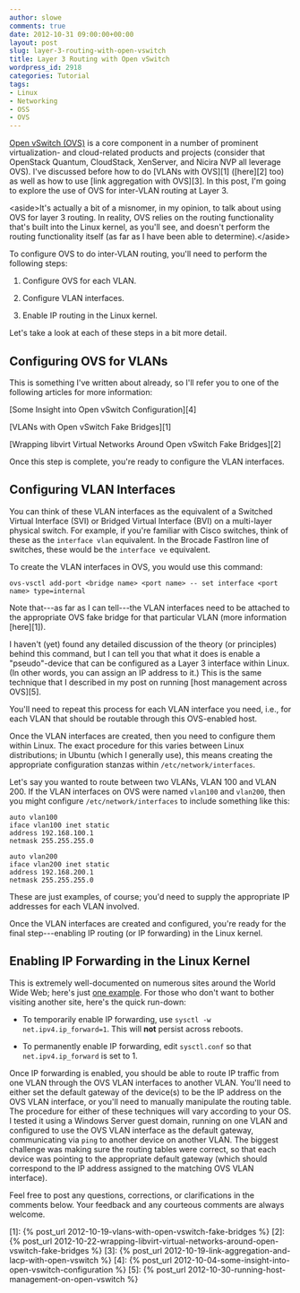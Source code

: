 ```yaml
---
author: slowe
comments: true
date: 2012-10-31 09:00:00+00:00
layout: post
slug: layer-3-routing-with-open-vswitch
title: Layer 3 Routing with Open vSwitch
wordpress_id: 2918
categories: Tutorial
tags:
- Linux
- Networking
- OSS
- OVS
---
```


[Open vSwitch (OVS)](http://openvswitch.org) is a core component in a number of prominent virtualization- and cloud-related products and projects (consider that OpenStack Quantum, CloudStack, XenServer, and Nicira NVP all leverage OVS). I've discussed before how to do [VLANs with OVS][1] ([here][2] too) as well as how to use [link aggregation with OVS][3]. In this post, I'm going to explore the use of OVS for inter-VLAN routing at Layer 3.

&lt;aside&gt;It's actually a bit of a misnomer, in my opinion, to talk about using OVS for layer 3 routing. In reality, OVS relies on the routing functionality that's built into the Linux kernel, as you'll see, and doesn't perform the routing functionality itself (as far as I have been able to determine).&lt;/aside&gt;

To configure OVS to do inter-VLAN routing, you'll need to perform the following steps:

1. Configure OVS for each VLAN.

2. Configure VLAN interfaces.

3. Enable IP routing in the Linux kernel.

Let's take a look at each of these steps in a bit more detail.

## Configuring OVS for VLANs

This is something I've written about already, so I'll refer you to one of the following articles for more information:

[Some Insight into Open vSwitch Configuration][4]  

[VLANs with Open vSwitch Fake Bridges][1]  

[Wrapping libvirt Virtual Networks Around Open vSwitch Fake Bridges][2]

Once this step is complete, you're ready to configure the VLAN interfaces.

## Configuring VLAN Interfaces

You can think of these VLAN interfaces as the equivalent of a Switched Virtual Interface (SVI) or Bridged Virtual Interface (BVI) on a multi-layer physical switch. For example, if you're familiar with Cisco switches, think of these as the `interface vlan` equivalent. In the Brocade FastIron line of switches, these would be the `interface ve` equivalent.

To create the VLAN interfaces in OVS, you would use this command:

    ovs-vsctl add-port <bridge name> <port name> -- set interface <port name> type=internal

Note that---as far as I can tell---the VLAN interfaces need to be attached to the appropriate OVS fake bridge for that particular VLAN (more information [here][1]).

I haven't (yet) found any detailed discussion of the theory (or principles) behind this command, but I can tell you that what it does is enable a "pseudo"-device that can be configured as a Layer 3 interface within Linux. (In other words, you can assign an IP address to it.) This is the same technique that I described in my post on running [host management across OVS][5].

You'll need to repeat this process for each VLAN interface you need, i.e., for each VLAN that should be routable through this OVS-enabled host.

Once the VLAN interfaces are created, then you need to configure them within Linux. The exact procedure for this varies between Linux distributions; in Ubuntu (which I generally use), this means creating the appropriate configuration stanzas within `/etc/network/interfaces`.

Let's say you wanted to route between two VLANs, VLAN 100 and VLAN 200. If the VLAN interfaces on OVS were named `vlan100` and `vlan200`, then you might configure `/etc/network/interfaces` to include something like this:

    auto vlan100
    iface vlan100 inet static
    address 192.168.100.1
    netmask 255.255.255.0
    
    auto vlan200
    iface vlan200 inet static
    address 192.168.200.1
    netmask 255.255.255.0

These are just examples, of course; you'd need to supply the appropriate IP addresses for each VLAN involved.

Once the VLAN interfaces are created and configured, you're ready for the final step---enabling IP routing (or IP forwarding) in the Linux kernel.

## Enabling IP Forwarding in the Linux Kernel

This is extremely well-documented on numerous sites around the World Wide Web; here's just [one example](http://www.ducea.com/2006/08/01/how-to-enable-ip-forwarding-in-linux/). For those who don't want to bother visiting another site, here's the quick run-down:

* To temporarily enable IP forwarding, use `sysctl -w net.ipv4.ip_forward=1`. This will **not** persist across reboots.

* To permanently enable IP forwarding, edit `sysctl.conf` so that `net.ipv4.ip_forward` is set to 1.

Once IP forwarding is enabled, you should be able to route IP traffic from one VLAN through the OVS VLAN interfaces to another VLAN. You'll need to either set the default gateway of the device(s) to be the IP address on the OVS VLAN interface, or you'll need to manually manipulate the routing table. The procedure for either of these techniques will vary according to your OS. I tested it using a Windows Server guest domain, running on one VLAN and configured to use the OVS VLAN interface as the default gateway, communicating via `ping` to another device on another VLAN. The biggest challenge was making sure the routing tables were correct, so that each device was pointing to the appropriate default gateway (which should correspond to the IP address assigned to the matching OVS VLAN interface).

Feel free to post any questions, corrections, or clarifications in the comments below. Your feedback and any courteous comments are always welcome.

[1]: {% post_url 2012-10-19-vlans-with-open-vswitch-fake-bridges %}
[2]: {% post_url 2012-10-22-wrapping-libvirt-virtual-networks-around-open-vswitch-fake-bridges %}
[3]: {% post_url 2012-10-19-link-aggregation-and-lacp-with-open-vswitch %}
[4]: {% post_url 2012-10-04-some-insight-into-open-vswitch-configuration %}
[5]: {% post_url 2012-10-30-running-host-management-on-open-vswitch %}
